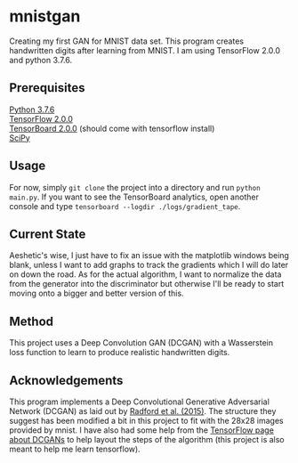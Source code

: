 # mnistgan
Creating my first GAN for MNIST data set. This program creates handwritten digits after learning from MNIST. I am using TensorFlow 2.0.0 and python 3.7.6.

## Prerequisites
[Python 3.7.6](https://www.python.org/downloads/release/python-376/)  
[TensorFlow 2.0.0](https://www.tensorflow.org/install/pip)  
[TensorBoard 2.0.0](https://stackoverflow.com/questions/33634008/how-do-i-install-tensorflows-tensorboard) (should come with tensorflow install)  
[SciPy](https://scipy.org/install.html)  

## Usage
For now, simply `git clone` the project into a directory and run `python main.py`. If you want to see the TensorBoard analytics, open another console and type `tensorboard --logdir ./logs/gradient_tape`.

## Current State
Aeshetic's wise, I just have to fix an issue with the matplotlib windows being blank, unless I want to add graphs to track the gradients which I will do later on down the road. As for the actual algorithm, I want to normalize the data from the generator into the discriminator but otherwise I'll be ready to start moving onto a bigger and better version of this.

## Method
This project uses a Deep Convolution GAN (DCGAN) with a Wasserstein loss function to learn to produce realistic handwritten digits.

## Acknowledgements
This program implements a Deep Convolutional Generative Adversarial Network (DCGAN) as laid out by [Radford et al. (2015)](https://arxiv.org/abs/1511.06434v2). The structure they suggest has been modified a bit in this project to fit with the 28x28 images provided by mnist. I have also had some help from the [TensorFlow page about DCGANs](https://www.tensorflow.org/tutorials/generative/dcgan) to help layout the steps of the algorithm (this project is also meant to help me learn tensorflow).